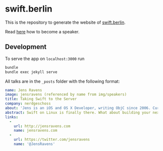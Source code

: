 # swift.berlin

This is the repository to generate the website of [swift.berlin](http://swift.berlin).

Read [here](http://swift.berlin/how-to-become-a-speaker) how to become a speaker.

## Development

To serve the app on `localhost:3000` run

```bash
bundle
bundle exec jekyll serve
```

All talks are in the `_posts` folder with the following format:

```yaml
name: Jens Ravens
image: jensravens (referenced by name from img/speakers)
title: Taking Swift to the Server
company: nerdgeschoss
about: 'Jens is an iOS and OS X Developer, writing ObjC since 2006. Currently working at <a href="http://nerdgeschoss.de" target="new">nerdgeschoss</a> helping clients to create awesome apps.'
abstract: Swift on Linux is finally there. What about building your next big coding project in Swift instead of Rails or node.js?
links:
  -
    url: http://jensravens.com
    name: jensravens.com
  -
    url: https://twitter.com/jensravens
    name: '@JensRavens'
```

